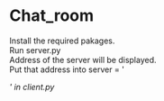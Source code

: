 # Chat_room
Install the required pakages. <br/>
Run server.py <br/>
Address of the server will be displayed. <br/>
Put that address into server = '<address>' in client.py
